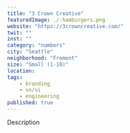 ```yaml
---
title: "3 Crown Creative"
featuredImage: ./-hamburgers.png
website: "https://3crowncreative.com/"
twit: ""
inst: ""
category: "numbers"
city: "Seattle"
neighborhood: "Fremont"
size: "Small (1-10)"
location:
tags:
    - branding
    - ux/ui
    - engineering
published: true
---
```


Description
